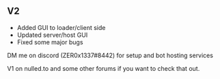 ## V2
 - Added GUI to loader/client side
 - Updated server/host GUI
 - Fixed some major bugs


DM me on discord (ZER0x1337#8442) for setup and bot hosting services

V1 on nulled.to and some other forums if you want to check that out.

